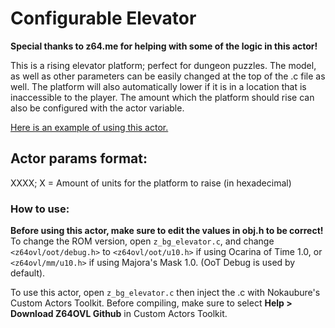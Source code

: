 # Configurable Elevator
**Special thanks to z64.me for helping with some of the logic in this actor!**

This is a rising elevator platform; perfect for dungeon puzzles. The model, as well as other parameters can be easily changed at the top of the .c file as well.
The platform will also automatically lower if it is in a location that is inaccessible to the player. The amount which the platform should rise can also be configured with the actor variable.

[Here is an example of using this actor.](https://www.youtube.com/watch?v=qW3mE1MZokk)

## Actor params format:
XXXX; X = Amount of units for the platform to raise (in hexadecimal)

### How to use:
**Before using this actor, make sure to edit the values in obj.h to be correct!**
To change the ROM version, open `z_bg_elevator.c`, and change `<z64ovl/oot/debug.h>` to `<z64ovl/oot/u10.h>` if using Ocarina of Time 1.0, or `<z64ovl/mm/u10.h>` if using Majora's Mask 1.0. (OoT Debug is used by default).

To use this actor, open `z_bg_elevator.c` then inject the .c with Nokaubure's Custom Actors Toolkit.
Before compiling, make sure to select **Help > Download Z64OVL Github** in Custom Actors Toolkit.
